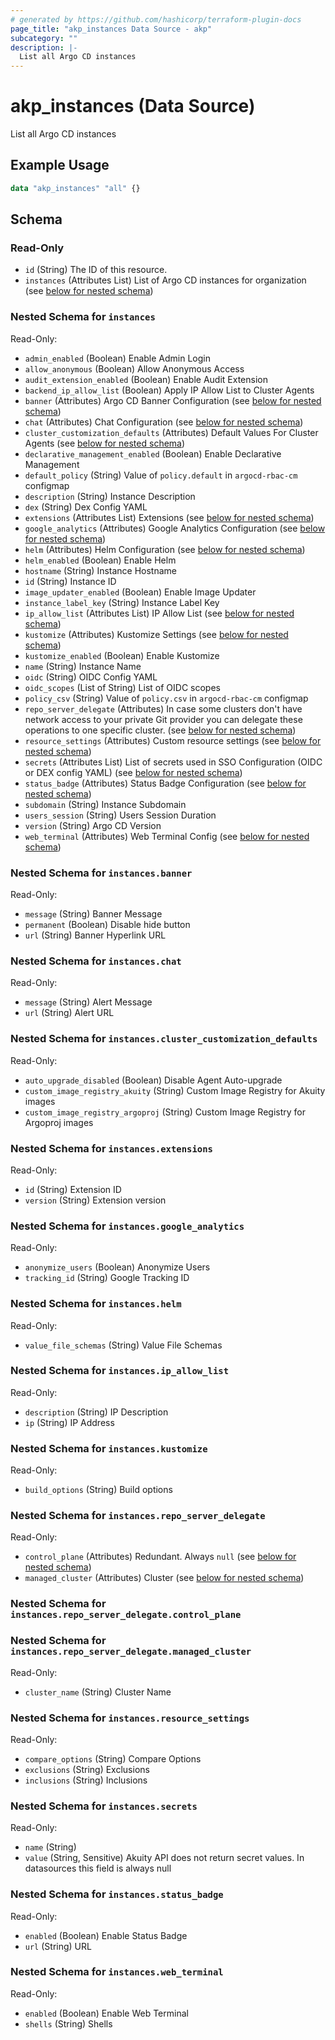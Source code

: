 ```yaml
---
# generated by https://github.com/hashicorp/terraform-plugin-docs
page_title: "akp_instances Data Source - akp"
subcategory: ""
description: |-
  List all Argo CD instances
---
```


# akp_instances (Data Source)

List all Argo CD instances

## Example Usage

```terraform
data "akp_instances" "all" {}
```

<!-- schema generated by tfplugindocs -->
## Schema

### Read-Only

- `id` (String) The ID of this resource.
- `instances` (Attributes List) List of Argo CD instances for organization (see [below for nested schema](#nestedatt--instances))

<a id="nestedatt--instances"></a>
### Nested Schema for `instances`

Read-Only:

- `admin_enabled` (Boolean) Enable Admin Login
- `allow_anonymous` (Boolean) Allow Anonymous Access
- `audit_extension_enabled` (Boolean) Enable Audit Extension
- `backend_ip_allow_list` (Boolean) Apply IP Allow List to Cluster Agents
- `banner` (Attributes) Argo CD Banner Configuration (see [below for nested schema](#nestedatt--instances--banner))
- `chat` (Attributes) Chat Configuration (see [below for nested schema](#nestedatt--instances--chat))
- `cluster_customization_defaults` (Attributes) Default Values For Cluster Agents (see [below for nested schema](#nestedatt--instances--cluster_customization_defaults))
- `declarative_management_enabled` (Boolean) Enable Declarative Management
- `default_policy` (String) Value of `policy.default` in `argocd-rbac-cm` configmap
- `description` (String) Instance Description
- `dex` (String) Dex Config YAML
- `extensions` (Attributes List) Extensions (see [below for nested schema](#nestedatt--instances--extensions))
- `google_analytics` (Attributes) Google Analytics Configuration (see [below for nested schema](#nestedatt--instances--google_analytics))
- `helm` (Attributes) Helm Configuration (see [below for nested schema](#nestedatt--instances--helm))
- `helm_enabled` (Boolean) Enable Helm
- `hostname` (String) Instance Hostname
- `id` (String) Instance ID
- `image_updater_enabled` (Boolean) Enable Image Updater
- `instance_label_key` (String) Instance Label Key
- `ip_allow_list` (Attributes List) IP Allow List (see [below for nested schema](#nestedatt--instances--ip_allow_list))
- `kustomize` (Attributes) Kustomize Settings (see [below for nested schema](#nestedatt--instances--kustomize))
- `kustomize_enabled` (Boolean) Enable Kustomize
- `name` (String) Instance Name
- `oidc` (String) OIDC Config YAML
- `oidc_scopes` (List of String) List of OIDC scopes
- `policy_csv` (String) Value of `policy.csv` in `argocd-rbac-cm` configmap
- `repo_server_delegate` (Attributes) In case some clusters don't have network access to your private Git provider you can delegate these operations to one specific cluster. (see [below for nested schema](#nestedatt--instances--repo_server_delegate))
- `resource_settings` (Attributes) Custom resource settings (see [below for nested schema](#nestedatt--instances--resource_settings))
- `secrets` (Attributes List) List of secrets used in SSO Configuration (OIDC or DEX config YAML) (see [below for nested schema](#nestedatt--instances--secrets))
- `status_badge` (Attributes) Status Badge Configuration (see [below for nested schema](#nestedatt--instances--status_badge))
- `subdomain` (String) Instance Subdomain
- `users_session` (String) Users Session Duration
- `version` (String) Argo CD Version
- `web_terminal` (Attributes) Web Terminal Config (see [below for nested schema](#nestedatt--instances--web_terminal))

<a id="nestedatt--instances--banner"></a>
### Nested Schema for `instances.banner`

Read-Only:

- `message` (String) Banner Message
- `permanent` (Boolean) Disable hide button
- `url` (String) Banner Hyperlink URL


<a id="nestedatt--instances--chat"></a>
### Nested Schema for `instances.chat`

Read-Only:

- `message` (String) Alert Message
- `url` (String) Alert URL


<a id="nestedatt--instances--cluster_customization_defaults"></a>
### Nested Schema for `instances.cluster_customization_defaults`

Read-Only:

- `auto_upgrade_disabled` (Boolean) Disable Agent Auto-upgrade
- `custom_image_registry_akuity` (String) Custom Image Registry for Akuity images
- `custom_image_registry_argoproj` (String) Custom Image Registry for Argoproj images


<a id="nestedatt--instances--extensions"></a>
### Nested Schema for `instances.extensions`

Read-Only:

- `id` (String) Extension ID
- `version` (String) Extension version


<a id="nestedatt--instances--google_analytics"></a>
### Nested Schema for `instances.google_analytics`

Read-Only:

- `anonymize_users` (Boolean) Anonymize Users
- `tracking_id` (String) Google Tracking ID


<a id="nestedatt--instances--helm"></a>
### Nested Schema for `instances.helm`

Read-Only:

- `value_file_schemas` (String) Value File Schemas


<a id="nestedatt--instances--ip_allow_list"></a>
### Nested Schema for `instances.ip_allow_list`

Read-Only:

- `description` (String) IP Description
- `ip` (String) IP Address


<a id="nestedatt--instances--kustomize"></a>
### Nested Schema for `instances.kustomize`

Read-Only:

- `build_options` (String) Build options


<a id="nestedatt--instances--repo_server_delegate"></a>
### Nested Schema for `instances.repo_server_delegate`

Read-Only:

- `control_plane` (Attributes) Redundant. Always `null` (see [below for nested schema](#nestedatt--instances--repo_server_delegate--control_plane))
- `managed_cluster` (Attributes) Cluster (see [below for nested schema](#nestedatt--instances--repo_server_delegate--managed_cluster))

<a id="nestedatt--instances--repo_server_delegate--control_plane"></a>
### Nested Schema for `instances.repo_server_delegate.control_plane`


<a id="nestedatt--instances--repo_server_delegate--managed_cluster"></a>
### Nested Schema for `instances.repo_server_delegate.managed_cluster`

Read-Only:

- `cluster_name` (String) Cluster Name



<a id="nestedatt--instances--resource_settings"></a>
### Nested Schema for `instances.resource_settings`

Read-Only:

- `compare_options` (String) Compare Options
- `exclusions` (String) Exclusions
- `inclusions` (String) Inclusions


<a id="nestedatt--instances--secrets"></a>
### Nested Schema for `instances.secrets`

Read-Only:

- `name` (String)
- `value` (String, Sensitive) Akuity API does not return secret values. In datasources this field is always null


<a id="nestedatt--instances--status_badge"></a>
### Nested Schema for `instances.status_badge`

Read-Only:

- `enabled` (Boolean) Enable Status Badge
- `url` (String) URL


<a id="nestedatt--instances--web_terminal"></a>
### Nested Schema for `instances.web_terminal`

Read-Only:

- `enabled` (Boolean) Enable Web Terminal
- `shells` (String) Shells


